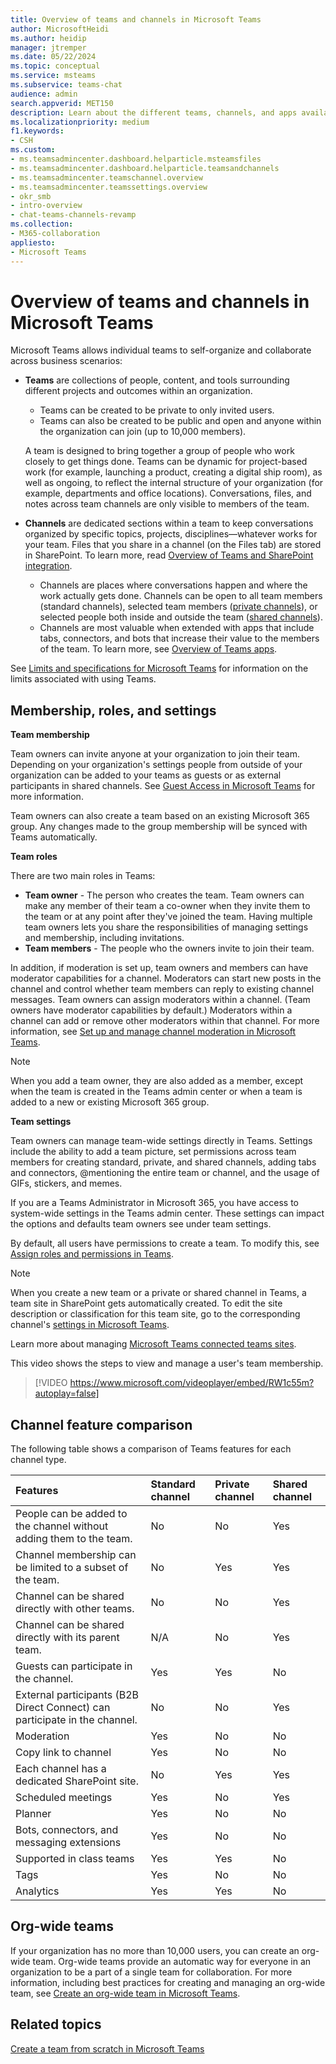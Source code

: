 ```yaml
---
title: Overview of teams and channels in Microsoft Teams
author: MicrosoftHeidi
ms.author: heidip
manager: jtremper
ms.date: 05/22/2024
ms.topic: conceptual
ms.service: msteams
ms.subservice: teams-chat
audience: admin
search.appverid: MET150
description: Learn about the different teams, channels, and apps available to a wide variety of requirements such as finance, event planning, sales, and more.
ms.localizationpriority: medium
f1.keywords:
- CSH
ms.custom: 
- ms.teamsadmincenter.dashboard.helparticle.msteamsfiles
- ms.teamsadmincenter.dashboard.helparticle.teamsandchannels
- ms.teamsadmincenter.teamschannel.overview
- ms.teamsadmincenter.teamssettings.overview
- okr_smb
- intro-overview
- chat-teams-channels-revamp
ms.collection: 
- M365-collaboration
appliesto: 
- Microsoft Teams
---
```


# Overview of teams and channels in Microsoft Teams

Microsoft Teams allows individual teams to self-organize and collaborate across business scenarios:

- **Teams** are collections of people, content, and tools surrounding different projects and outcomes within an organization.

    - Teams can be created to be private to only invited users.
    - Teams can also be created to be public and open and anyone within the organization can join (up to 10,000 members).
    
    A team is designed to bring together a group of people who work closely to get things done. Teams can be dynamic for project-based work (for example, launching a product, creating a digital ship room), as well as ongoing, to reflect the internal structure of your organization (for example, departments and office locations). Conversations, files, and notes across team channels are only visible to members of the team.

- **Channels** are dedicated sections within a team to keep conversations organized by specific topics, projects, disciplines—whatever works for your team. Files that you share in a channel (on the Files tab) are stored in SharePoint. To learn more, read [Overview of Teams and SharePoint integration](/sharepoint/teams-connected-sites).

    - Channels are places where conversations happen and where the work actually gets done. Channels can be open to all team members (standard channels), selected team members ([private channels](private-channels.md)), or selected people both inside and outside the team ([shared channels](shared-channels.md)).
    - Channels are most valuable when extended with apps that include tabs, connectors, and bots that increase their value to the members of the team. To learn more, see [Overview of Teams apps](apps-in-teams.md).
    
See [Limits and specifications for Microsoft Teams](/microsoftteams/limits-specifications-teams) for information on the limits associated with using Teams.

## Membership, roles, and settings

**Team membership**

Team owners can invite anyone at your organization to join their team. Depending on your organization's settings people from outside of your organization can be added to your teams as guests or as external participants in shared channels. See [Guest Access in Microsoft Teams](guest-access.md) for more information. 

Team owners can also create a team based on an existing Microsoft 365 group. Any changes made to the group membership will be synced with Teams automatically.

**Team roles**

There are two main roles in Teams: 

- **Team owner** - The person who creates the team. Team owners can make any member of their team a co-owner when they invite them to the team or at any point after they've joined the team. Having multiple team owners lets you share the responsibilities of managing settings and membership, including invitations.
- **Team members** - The people who the owners invite to join their team.

In addition, if moderation is set up, team owners and members can have moderator capabilities for a channel. Moderators can start new posts in the channel and control whether team members can reply to existing channel messages. Team owners can assign moderators within a channel. (Team owners have moderator capabilities by default.) Moderators within a channel can add or remove other moderators within that channel. For more information, see [Set up and manage channel moderation in Microsoft Teams](manage-channel-moderation-in-teams.md).

> [!NOTE]
> When you add a team owner, they are also added as a member, except when the team is created in the Teams admin center or when a team is added to a new or existing Microsoft 365 group.

**Team settings** 

Team owners can manage team-wide settings directly in Teams. Settings include the ability to add a team picture, set permissions across team members for creating standard, private, and shared channels, adding tabs and connectors, @mentioning the entire team or channel, and the usage of GIFs, stickers, and memes.

If you are a Teams Administrator in Microsoft 365, you have access to system-wide settings in the Teams admin center. These settings can impact the options and defaults team owners see under team settings.

By default, all users have permissions to create a team. To modify this, see [Assign roles and permissions in Teams](assign-roles-permissions.md).

> [!NOTE]
> When you create a new team or a private or shared channel in Teams, a team site in SharePoint gets automatically created. To edit the site description or classification for this team site, go to the corresponding channel's [settings in Microsoft Teams](https://support.microsoft.com/office/bf39798f-90d2-44fb-a750-55fa05a56f1d).
>
> Learn more about managing [Microsoft Teams connected teams sites](/SharePoint/teams-connected-sites).

This video shows the steps to view and manage a user's team membership.

> [!VIDEO https://www.microsoft.com/videoplayer/embed/RW1c55m?autoplay=false]

## Channel feature comparison

The following table shows a comparison of Teams features for each channel type.

|Features|Standard channel|Private channel|Shared channel|
|:-------|:---------------|:--------------|:-------------|
|People can be added to the channel without adding them to the team.|No|No|Yes|
|Channel membership can be limited to a subset of the team.|No|Yes|Yes|
|Channel can be shared directly with other teams.|No|No|Yes|
|Channel can be shared directly with its parent team.|N/A|No|Yes|
|Guests can participate in the channel.|Yes|Yes|No|
|External participants (B2B Direct Connect) can participate in the channel.|No|No|Yes|
|Moderation|Yes|No|No|
|Copy link to channel|Yes|No|No|
|Each channel has a dedicated SharePoint site.|No|Yes|Yes|
|Scheduled meetings|Yes|No|Yes|
|Planner|Yes|No|No|
|Bots, connectors, and messaging extensions|Yes|No|No|
|Supported in class teams|Yes|Yes|No|
|Tags|Yes|No|No|
|Analytics|Yes|Yes|No|

## Org-wide teams

If your organization has no more than 10,000 users, you can create an org-wide team. Org-wide teams provide an automatic way for everyone in an organization to be a part of a single team for collaboration. For more information, including best practices for creating and managing an org-wide team, see [Create an org-wide team in Microsoft Teams](create-an-org-wide-team.md).

## Related topics

[Create a team from scratch in Microsoft Teams](https://support.microsoft.com/office/174adf5f-846b-4780-b765-de1a0a737e2b)
